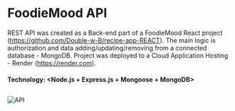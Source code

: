 # FoodieMood API

REST API was created as a Back-end part of a FoodieMood React project (https://github.com/Double-w-B/recipe-app-REACT). The main logic is authorization and data adding/updating/removing from a connected database - MongoDB. Project was deployed to a Cloud Application Hosting - Render (https://render.com).

#### Technology: <Node.js + Express.js + Mongoose + MongoDB>

##

![API](https://user-images.githubusercontent.com/75247773/213574475-b9810c08-dc9c-413b-aaca-b5d8d5cb0be3.jpg)
